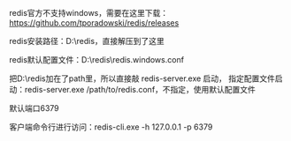 redis官方不支持windows，需要在这里下载：https://github.com/tporadowski/redis/releases

redis安装路径：D:\redis，直接解压到了这里

redis默认配置文件：D:\redis\redis.windows.conf

把D:\redis加在了path里，所以直接敲 redis-server.exe 启动，
指定配置文件启动：redis-server.exe /path/to/redis.conf，不指定，使用默认配置文件

默认端口6379

客户端命令行进行访问：redis-cli.exe -h 127.0.0.1 -p 6379

